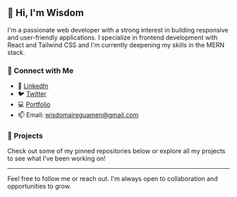 <!--
**airey-dev/airey-dev** is a ✨ _special_ ✨ repository because its `README.md` (this file) appears on your GitHub profile.

Here are some ideas to get you started:

- 🔭 I’m currently working on ...
- 🌱 I’m currently learning ...
- 👯 I’m looking to collaborate on ...
- 🤔 I’m looking for help with ...
- 💬 Ask me about ...
- 📫 How to reach me: ...
- 😄 Pronouns: ...
- ⚡ Fun fact: ...
-->
## 👋 Hi, I'm Wisdom

I'm a passionate web developer with a strong interest in building responsive and user-friendly applications. I specialize in frontend development with React and Tailwind CSS and I'm currently deepening my skills in the MERN stack.

### 🔗 Connect with Me

- 💼 [LinkedIn](https://www.linkedin.com/in/wisdomairey)
- 🐦 [Twitter](https://twitter.com/airey_dev)
- 💻 [Portfolio](https://yourportfolio.com)
- 📫 Email: wisdomaireguamen@gmail.com

### 🚀 Projects

Check out some of my pinned repositories below or explore all my projects to see what I’ve been working on!

---

Feel free to follow me or reach out. I'm always open to collaboration and opportunities to grow.
